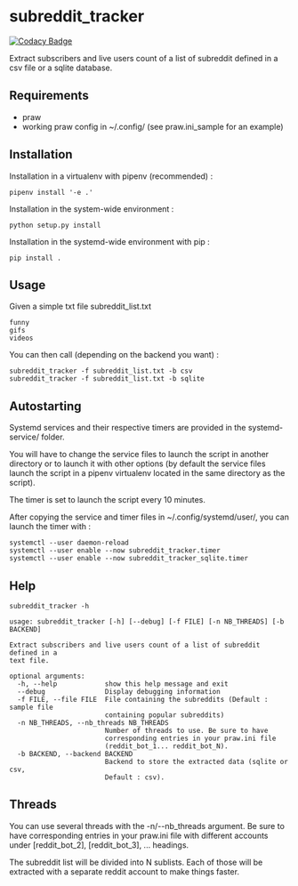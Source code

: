 # subreddit_tracker

[![Codacy Badge](https://api.codacy.com/project/badge/Grade/5fbad580efe24b898e80ec7cd64345c9)](https://app.codacy.com/app/dbeley/subreddit_tracker?utm_source=github.com&utm_medium=referral&utm_content=dbeley/subreddit_tracker&utm_campaign=Badge_Grade_Dashboard)

Extract subscribers and live users count of a list of subreddit defined in a csv file or a sqlite database.

## Requirements

- praw
- working praw config in ~/.config/ (see praw.ini_sample for an example)

## Installation

Installation in a virtualenv with pipenv (recommended) :

```
pipenv install '-e .'
```

Installation in the system-wide environment :

```
python setup.py install
```

Installation in the systemd-wide environment with pip :

```
pip install .
```

## Usage

Given a simple txt file subreddit_list.txt

```
funny
gifs
videos
```

You can then call (depending on the backend you want) :

```
subreddit_tracker -f subreddit_list.txt -b csv
subreddit_tracker -f subreddit_list.txt -b sqlite
```

## Autostarting

Systemd services and their respective timers are provided in the systemd-service/ folder.

You will have to change the service files to launch the script in another directory or to launch it with other options (by default the service files launch the script in a pipenv virtualenv located in the same directory as the script).

The timer is set to launch the script every 10 minutes.

After copying the service and timer files in ~/.config/systemd/user/, you can launch the timer with :

```
systemctl --user daemon-reload
systemctl --user enable --now subreddit_tracker.timer
systemctl --user enable --now subreddit_tracker_sqlite.timer
```

## Help

```
subreddit_tracker -h
```

```
usage: subreddit_tracker [-h] [--debug] [-f FILE] [-n NB_THREADS] [-b BACKEND]

Extract subscribers and live users count of a list of subreddit defined in a
text file.

optional arguments:
  -h, --help            show this help message and exit
  --debug               Display debugging information
  -f FILE, --file FILE  File containing the subreddits (Default : sample file
                        containing popular subreddits)
  -n NB_THREADS, --nb_threads NB_THREADS
                        Number of threads to use. Be sure to have
                        corresponding entries in your praw.ini file
                        (reddit_bot_1... reddit_bot_N).
  -b BACKEND, --backend BACKEND
                        Backend to store the extracted data (sqlite or csv,
                        Default : csv).
```

## Threads

You can use several threads with the -n/--nb_threads argument. Be sure to have corresponding entries in your praw.ini file with different accounts under \[reddit_bot_2], \[reddit_bot_3], ... headings.

The subreddit list will be divided into N sublists. Each of those will be extracted with a separate reddit account to make things faster.
